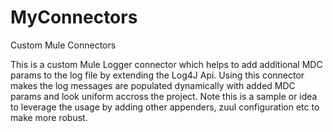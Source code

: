 # MyConnectors
Custom Mule Connectors

This is a custom Mule Logger connector which helps to add additional MDC params to the log file by extending the Log4J Api.
Using this connector makes the log messages are populated dynamically with added  MDC params and look uniform accross the project.
Note this is a sample or idea to leverage the usage by adding other appenders, zuul configuration etc to make more robust.
